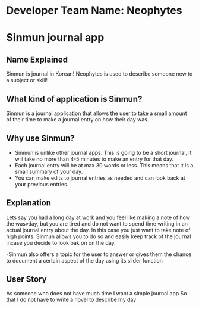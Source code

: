 # Developer Team Name: Neophytes
# Sinmun journal app
## Name Explained
Sinmun is journal in Korean!
Neophytes is used to describe someone new to a subject or skill!
## What kind of application is Sinmun?
Sinmun is a journal application that allows the user to take a small amount of their time to make a journal entry on how their day was.
## Why use Sinmun?
 - Sinmun is unlike other journal apps. This is going to be a short journal, it will take no more than 4-5 minutes to make an entry for that day. <br>
 - Each journal entry will be at max 30 words or less. This means that it is a small summary of your day.<br>
 - You can make edits to journal entries as needed and can look back at your previous entries. <br>
## Explanation
Lets say you had a long day at work and you feel like making a note of how the wasvday, but you are tired and do not want to spend time writing in an actual journal entry about the day. In this case you just want to take note of high points. Sinmun allows you to do so and easily keep track of the journal incase you decide to look bak on on the day.

-Sinmun also offers a topic for the user to answer or gives them the chance to document a certain aspect of the day using its slider function

## User Story
As someone who does not have much time
I want a simple journal app
So that I do not have to write a novel to describe my day
